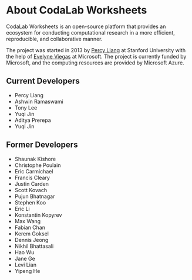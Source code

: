 # About CodaLab Worksheets

CodaLab Worksheets is an open-source platform that provides an ecosystem for
conducting computational research in a more efficient, reproducible, and
collaborative manner.

The project was started in 2013 by [Percy
Liang](https://cs.stanford.edu/~pliang/) at Stanford University with the
help of [Evelyne Viegas](https://www.microsoft.com/en-us/research/people/evelynev/) at Microsoft.
The project is currently funded by Microsoft, and the computing resources are
provided by Microsoft Azure.

## Current Developers

- Percy Liang
- Ashwin Ramaswami
- Tony Lee
- Yuqi Jin
- Aditya Prerepa
- Yuqi Jin

## Former Developers

- Shaunak Kishore
- Christophe Poulain
- Eric Carmichael
- Francis Cleary
- Justin Carden
- Scott Kovach
- Pujun Bhatnagar
- Stephen Koo
- Eric Li
- Konstantin Kopyrev
- Max Wang
- Fabian Chan
- Kerem Goksel
- Dennis Jeong
- Nikhil Bhattasali
- Hao Wu
- Jane Ge
- Levi Lian
- Yipeng He
